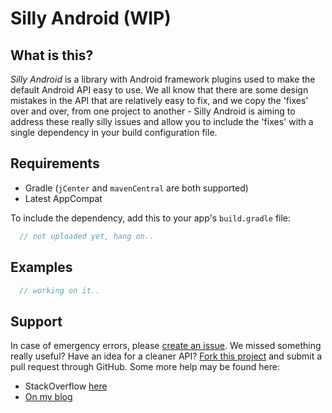 Silly Android (WIP)
===================

What is this?
-------------
_Silly Android_ is a library with Android framework plugins used to make the default Android API easy to use. We all know that there are some design mistakes in the API that are relatively easy to fix, and we copy the 'fixes' over and over, from one project to another - Silly Android is aiming to address these really silly issues and allow you to include the 'fixes' with a single dependency in your build configuration file.

Requirements
------------
- Gradle (`jCenter` and `mavenCentral` are both supported)
- Latest AppCompat

To include the dependency, add this to your app's `build.gradle` file:
```gradle
  // not uploaded yet, hang on..
```

Examples
--------
```java
  // working on it..
```

Support
-------
In case of emergency errors, please [create an issue](https://github.com/milosmns/silly-android/issues/new).
We missed something really useful? Have an idea for a cleaner API? [Fork this project](https://github.com/milosmns/silly-android/fork) and
submit a pull request through GitHub.
Some more help may be found here:
- StackOverflow [here](http://stackoverflow.com/questions/tagged/silly-android)
- [On my blog](http://angrybyte.me)

